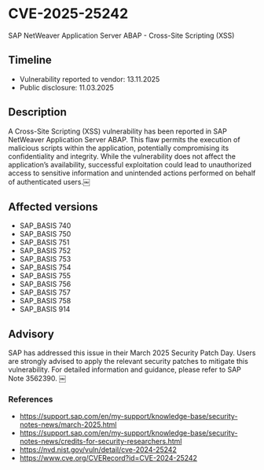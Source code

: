 # CVE-2025-25242
SAP NetWeaver Application Server ABAP - Cross-Site Scripting (XSS)

## Timeline
- Vulnerability reported to vendor: 13.11.2025
- Public disclosure: 11.03.2025

## Description

A Cross-Site Scripting (XSS) vulnerability has been reported in SAP NetWeaver Application Server ABAP. This flaw permits the execution of malicious scripts within the application, potentially compromising its confidentiality and integrity. While the vulnerability does not affect the application’s availability, successful exploitation could lead to unauthorized access to sensitive information and unintended actions performed on behalf of authenticated users.￼

## Affected versions
* SAP\_BASIS 740 
* SAP\_BASIS 750 
* SAP\_BASIS 751 
* SAP\_BASIS 752 
* SAP\_BASIS 753 
* SAP\_BASIS 754 
* SAP\_BASIS 755 
* SAP\_BASIS 756 
* SAP\_BASIS 757 
* SAP\_BASIS 758 
* SAP\_BASIS 914 

## Advisory
SAP has addressed this issue in their March 2025 Security Patch Day. Users are strongly advised to apply the relevant security patches to mitigate this vulnerability. For detailed information and guidance, please refer to SAP Note 3562390. ￼

### References
* https://support.sap.com/en/my-support/knowledge-base/security-notes-news/march-2025.html
* https://support.sap.com/en/my-support/knowledge-base/security-notes-news/credits-for-security-researchers.html
* https://nvd.nist.gov/vuln/detail/cve-2024-25242
* https://www.cve.org/CVERecord?id=CVE-2024-25242
